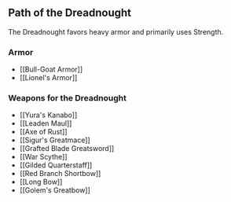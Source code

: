 ## Path of the Dreadnought

The Dreadnought favors heavy armor and primarily uses Strength.

### Armor

- [[Bull-Goat Armor]]
- [[Lionel's Armor]]
### Weapons for the Dreadnought

- [[Yura's Kanabo]]
- [[Leaden Maul]]
- [[Axe of Rust]]
- [[Sigur's Greatmace]]
- [[Grafted Blade Greatsword]]
- [[War Scythe]]
- [[Gilded Quarterstaff]]
- [[Red Branch Shortbow]]
- [[Long Bow]]
- [[Golem's Greatbow]]
